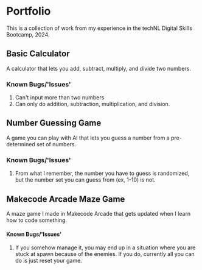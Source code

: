 # Portfolio
This is a collection of work from my experience in the techNL Digital Skills Bootcamp, 2024.

## Basic Calculator
A calculator that lets you add, subtract, multiply, and divide two numbers.
### Known Bugs/'Issues'
1. Can't input more than two numbers
2. Can only do addition, subtraction, multiplication, and division.

## Number Guessing Game
A game you can play with AI that lets you guess a number from a pre-determined set of numbers.

### Known Bugs/'Issues'
1. From what I remember, the number you have to guess is randomized, but the number set you can guess from (ex, 1-10) is not.

## Makecode Arcade Maze Game
A maze game I made in Makecode Arcade that gets updated when I learn how to code something.
#### Known Bugs/'Issues'
1. If you somehow manage it, you may end up in a situation where you are stuck at spawn because of the enemies. If you do, currently all you can do is just reset your game.
